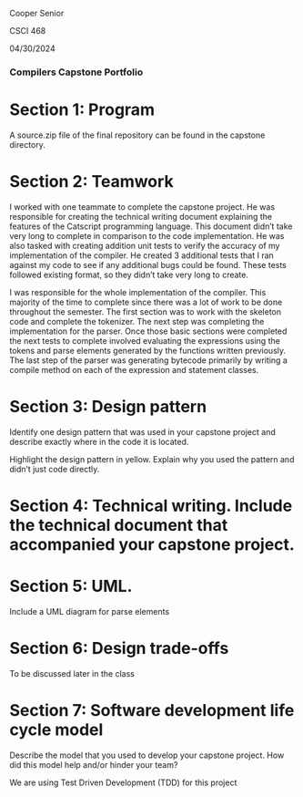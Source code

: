 Cooper Senior

CSCI 468

04/30/2024

### Compilers Capstone Portfolio

# Section 1: Program

A source.zip file of the final repository can be found in the capstone directory.

# Section 2: Teamwork

I worked with one teammate to complete the capstone project. He was responsible for creating the technical writing document explaining the features of the Catscript programming language. This document didn’t take very long to complete in comparison to the code implementation. He was also tasked with creating addition unit tests to verify the accuracy of my implementation of the compiler. He created 3 additional tests that I ran against my code to see if any additional bugs could be found. These tests followed existing format, so they didn’t take very long to create.

I was responsible for the whole implementation of the compiler. This majority of the time to complete since there was a lot of work to be done throughout the semester. The first section was to work with the skeleton code and complete the tokenizer. The next step was completing the implementation for the parser. Once those basic sections were completed the next tests to complete involved evaluating the expressions using the tokens and parse elements generated by the functions written previously. The last step of the parser was generating bytecode primarily by writing a compile method on each of the expression and statement classes.

# Section 3: Design pattern

Identify one design pattern that was used in your capstone project and describe exactly where in the code it is located. 

Highlight the design pattern in yellow. Explain why you used the pattern and didn’t just code directly.

# Section 4: Technical writing. Include the technical document that accompanied your capstone project.

# Section 5: UML. 

Include a UML diagram for parse elements

# Section 6: Design trade-offs

To be discussed later in the class

# Section 7: Software development life cycle model

Describe the model that you used to develop your capstone project. How did this model help and/or hinder your team?

We are using Test Driven Development (TDD) for this project